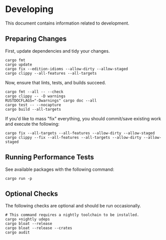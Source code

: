 # Developing

This document contains information related to development.

## Preparing Changes

First, update dependencies and tidy your changes.

```shell
cargo fmt
cargo update
cargo fix --edition-idioms --allow-dirty --allow-staged
cargo clippy --all-features --all-targets
```

Now, ensure that lints, tests, and builds succeed.

```shell
cargo fmt --all -- --check
cargo clippy -- -D warnings
RUSTDOCFLAGS="-Dwarnings" cargo doc --all
cargo test -- --nocapture
cargo build --all-targets
```

If you'd like to mass "fix" everything, you should commit/save existing work and execute the following:

```shell
cargo fix --all-targets --all-features --allow-dirty --allow-staged
cargo clippy --fix --all-features --all-targets --allow-dirty --allow-staged
```

## Running Performance Tests

See available packages with the following command:

```shell
cargo run -p
```

## Optional Checks

The following checks are optional and should be run occasionally.

```shell
# This command requires a nightly toolchain to be installed.
cargo +nightly udeps
cargo bloat --release
cargo bloat --release --crates
cargo audit
```